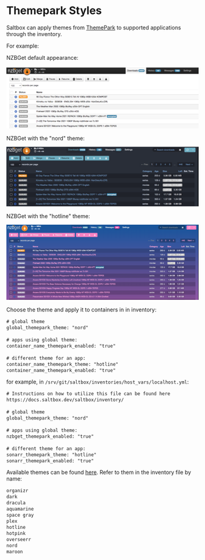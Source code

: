 # Themepark Styles

Saltbox can apply themes from [ThemePark](https://docs.theme-park.dev/theme-options/) to supported applications through the inventory.

For example:

NZBGet default appearance:

![](images/nzbget-before.png)


NZBGet with the "nord" theme:

![](images/nzbget-nord.png)


NZBGet with the "hotline" theme:

![](images/nzbget-hotline.png)


Choose the theme and apply it to containers in in inventory:

```
# global theme
global_themepark_theme: "nord"

# apps using global theme:
container_name_themepark_enabled: "true"

# different theme for an app:
container_name_themepark_theme: "hotline"
container_name_themepark_enabled: "true"

```
for example, in `/srv/git/saltbox/inventories/host_vars/localhost.yml`:

```
# Instructions on how to utilize this file can be found here https://docs.saltbox.dev/saltbox/inventory/

# global theme
global_themepark_theme: "nord"

# apps using global theme:
nzbget_themepark_enabled: "true"

# different theme for an app:
sonarr_themepark_theme: "hotline"
sonarr_themepark_enabled: "true"
```

Available themes can be found [here](https://docs.theme-park.dev/theme-options/).  Refer to them in the inventory file by name:

```
organizr
dark
dracula
aquamarine
space gray
plex
hotline
hotpink
overseerr
nord
maroon
```
